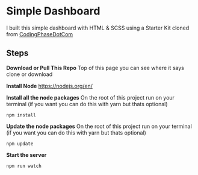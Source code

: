 # Simple Dashboard


I built this simple dashboard with HTML & SCSS using a Starter Kit cloned from [CodingPhaseDotCom](https://github.com/codingphasedotcom/Starter-Kit-2018)

**Steps**
---------

**Download or Pull This Repo**
	Top of this page you can see where it says clone or download

 **Install Node**
	https://nodejs.org/en/

 **Install all the node packages** 
On the root of this project run on your terminal (if you want you can do this with yarn but thats optional)
    
    npm install
    
 **Update the node packages** 
On the root of this project run on your terminal (if you want you can do this with yarn but thats optional)
    
    npm update


**Start the server**

    npm run watch

